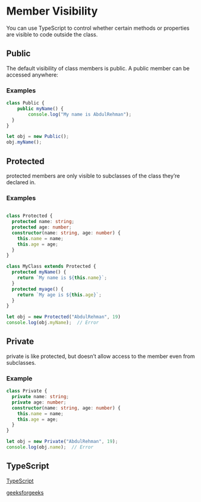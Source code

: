 # Member Visibility

You can use TypeScript to control whether certain methods or properties are visible to code outside the class.

## Public

The default visibility of class members is public. A public member can be accessed anywhere:

### Examples

```TypeScript
class Public {
    public myName() {
        console.log("My name is AbdulRehman");
  }
}

let obj = new Public();
obj.myName();

```

## Protected

protected members are only visible to subclasses of the class they’re declared in.

### Examples

```TypeScript

class Protected {
  protected name: string;
  protected age: number;
  constructor(name: string, age: number) {
    this.name = name;
    this.age = age;
  }
}

class MyClass extends Protected {
  protected myName() {
    return `My name is ${this.name}`;
  }
  protected myage() {
    return `My age is ${this.age}`;
  }
}

let obj = new Protected("AbdulRehman", 19)
console.log(obj.myName);  // Error
```

## Private

private is like protected, but doesn’t allow access to the member even from subclasses.

### Example

```TypeScript
class Private {
  private name: string;
  private age: number;
  constructor(name: string, age: number) {
    this.name = name;
    this.age = age;
  }
}

let obj = new Private("AbdulRehman", 19);
console.log(obj.name);  // Error

```

## TypeScript

[TypeScript](https://www.typescriptlang.org/docs/handbook/2/classes.html#member-visibility)

[geeksforgeeks](https://www.geeksforgeeks.org/what-is-default-visibility-for-properties-methods-in-typescript-classes/)

